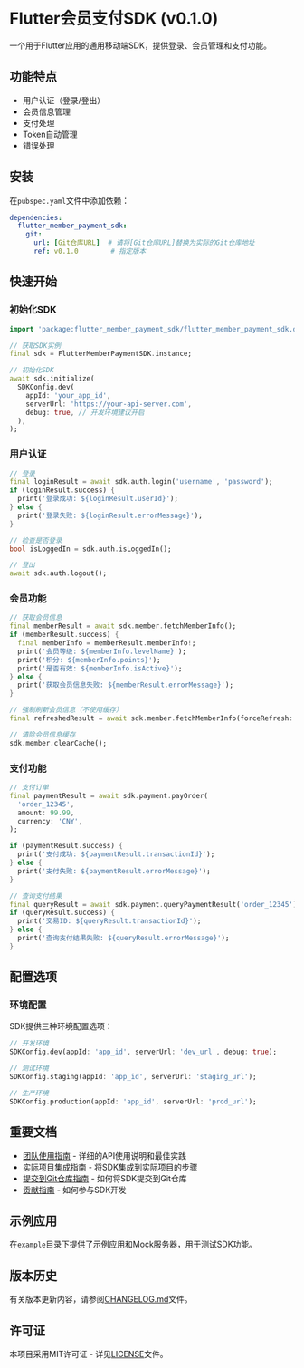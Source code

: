 # Flutter会员支付SDK (v0.1.0)

一个用于Flutter应用的通用移动端SDK，提供登录、会员管理和支付功能。

## 功能特点

- 用户认证（登录/登出）
- 会员信息管理
- 支付处理
- Token自动管理
- 错误处理

## 安装

在`pubspec.yaml`文件中添加依赖：

```yaml
dependencies:
  flutter_member_payment_sdk:
    git:
      url: [Git仓库URL]  # 请将[Git仓库URL]替换为实际的Git仓库地址
      ref: v0.1.0        # 指定版本
```

## 快速开始

### 初始化SDK

```dart
import 'package:flutter_member_payment_sdk/flutter_member_payment_sdk.dart';

// 获取SDK实例
final sdk = FlutterMemberPaymentSDK.instance;

// 初始化SDK
await sdk.initialize(
  SDKConfig.dev(
    appId: 'your_app_id',
    serverUrl: 'https://your-api-server.com',
    debug: true, // 开发环境建议开启
  ),
);
```

### 用户认证

```dart
// 登录
final loginResult = await sdk.auth.login('username', 'password');
if (loginResult.success) {
  print('登录成功: ${loginResult.userId}');
} else {
  print('登录失败: ${loginResult.errorMessage}');
}

// 检查是否登录
bool isLoggedIn = sdk.auth.isLoggedIn();

// 登出
await sdk.auth.logout();
```

### 会员功能

```dart
// 获取会员信息
final memberResult = await sdk.member.fetchMemberInfo();
if (memberResult.success) {
  final memberInfo = memberResult.memberInfo!;
  print('会员等级: ${memberInfo.levelName}');
  print('积分: ${memberInfo.points}');
  print('是否有效: ${memberInfo.isActive}');
} else {
  print('获取会员信息失败: ${memberResult.errorMessage}');
}

// 强制刷新会员信息（不使用缓存）
final refreshedResult = await sdk.member.fetchMemberInfo(forceRefresh: true);

// 清除会员信息缓存
sdk.member.clearCache();
```

### 支付功能

```dart
// 支付订单
final paymentResult = await sdk.payment.payOrder(
  'order_12345',
  amount: 99.99,
  currency: 'CNY',
);

if (paymentResult.success) {
  print('支付成功: ${paymentResult.transactionId}');
} else {
  print('支付失败: ${paymentResult.errorMessage}');
}

// 查询支付结果
final queryResult = await sdk.payment.queryPaymentResult('order_12345');
if (queryResult.success) {
  print('交易ID: ${queryResult.transactionId}');
} else {
  print('查询支付结果失败: ${queryResult.errorMessage}');
}
```

## 配置选项

### 环境配置

SDK提供三种环境配置选项：

```dart
// 开发环境
SDKConfig.dev(appId: 'app_id', serverUrl: 'dev_url', debug: true);

// 测试环境
SDKConfig.staging(appId: 'app_id', serverUrl: 'staging_url');

// 生产环境
SDKConfig.production(appId: 'app_id', serverUrl: 'prod_url');
```

## 重要文档

- [团队使用指南](./团队使用指南.md) - 详细的API使用说明和最佳实践
- [实际项目集成指南](./实际项目集成指南.md) - 将SDK集成到实际项目的步骤
- [提交到Git仓库指南](./提交到Git仓库指南.md) - 如何将SDK提交到Git仓库
- [贡献指南](./CONTRIBUTING.md) - 如何参与SDK开发

## 示例应用

在`example`目录下提供了示例应用和Mock服务器，用于测试SDK功能。

## 版本历史

有关版本更新内容，请参阅[CHANGELOG.md](./CHANGELOG.md)文件。

## 许可证

本项目采用MIT许可证 - 详见[LICENSE](./LICENSE)文件。